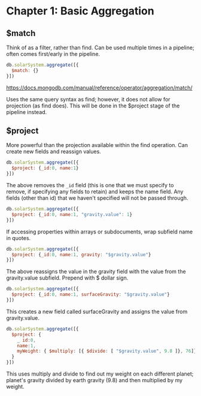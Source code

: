 # Chapter 1: Basic Aggregation

## $match

Think of as a filter, rather than find. Can be used multiple times in a pipeline; often comes first/early in the pipeline.

```js
db.solarSystem.aggregate([{
  $match: {}
}])
```

https://docs.mongodb.com/manual/reference/operator/aggregation/match/

Uses the same query syntax as find; however, it does not allow for projection (as find does). This will be done in the $project stage of the pipeline instead.


## $project

More powerful than the projection available within the find operation. Can create new fields and reassign values.

```js
db.solarSystem.aggregate([{
  $project: {_id:0, name:1}
}])
```
The above removes the `_id` field (this is one that we must specify to remove, if specifying any fields to retain) and keeps the name field. Any fields (other than id) that we haven't specified will not be passed through.


```js
db.solarSystem.aggregate([{
  $project: {_id:0, name:1, "gravity.value": 1}
}])
```
If accessing properties within arrays or subdocuments, wrap subfield name in quotes.


```js
db.solarSystem.aggregate([{
  $project: {_id:0, name:1, gravity: "$gravity.value"}
}])
```
The above reassigns the value in the gravity field with the value from the gravity.value subfield. Prepend with $ dollar sign.


```js
db.solarSystem.aggregate([{
  $project: {_id:0, name:1, surfaceGravity: "$gravity.value"}
}])
```
This creates a new field called surfaceGravity and assigns the value from gravity.value.


```js
db.solarSystem.aggregate([{
  $project: {
    _ id:0,
    name:1,
    myWeight: { $multiply: [{ $divide: [ "$gravity.value", 9.8 ]}, 76]}
  }
}])
```
This uses multiply and divide to find out my weight on each different planet; planet's gravity divided by earth gravity (9.8) and then multiplied by my weight.
